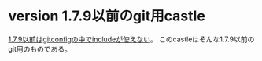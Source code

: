 # version 1.7.9以前のgit用castle

[1.7.9以前はgitconfigの中でincludeが使えない](https://github.com/git/git/blob/master/Documentation/RelNotes/1.7.10.txt)。
このcastleはそんな1.7.9以前のgit用のものである。
